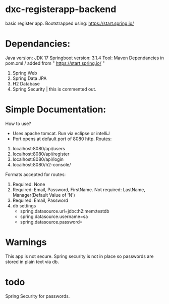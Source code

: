 # dxc-registerapp-backend
basic register app.
Bootstrapped using: https://start.spring.io/
# Dependancies:
Java version: JDK 17
Springboot version: 3.1.4
Tool: Maven
Dependancies in pom.xml / added from " https://start.spring.io/ "
1. Spring Web
2. Spring Data JPA
3. H2 Database
4. Spring Security | this is commented out.

# Simple Documentation:
How to use?
- Uses apache tomcat. Run via eclipse or intelliJ
- Port opens at default port of 8080 http.
Routes:
1. localhost:8080/api/users
2. localhost:8080/api/register
3. localhost:8080/api/login
4. localhost:8080/h2-console/

Formats accepted for routes:
1. Required: None
2. Required: Email, Password, FirstName. Not required: LastName, Manager(Default Value of 'N')
3. Required: Email, Password
4. db settings
    - spring.datasource.url=jdbc:h2:mem:testdb
    - spring.datasource.username=sa
    - spring.datasource.password=

# Warnings
This app is not secure. Spring security is not in place so passwords are stored in plain text via db.

# todo
Spring Security for passwords.